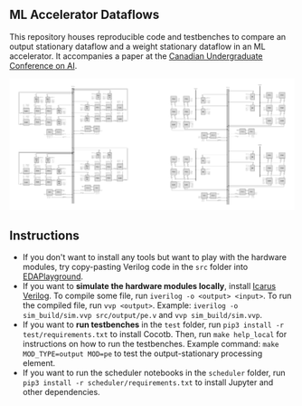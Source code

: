 ## ML Accelerator Dataflows

This repository houses reproducible code and testbenches to compare an output
stationary dataflow and a weight stationary dataflow in an ML accelerator. It
accompanies a paper at the [Canadian Undergraduate Conference on AI](https://cucai.ca/).

![The two different architectures](./preview/Overview.png)

## Instructions
- If you don't want to install any tools but want to play with the hardware modules, try copy-pasting Verilog code in the `src` folder into [EDAPlayground](https://www.edaplayground.com/).
- If you want to **simulate the hardware modules locally**, install [Icarus Verilog](https://steveicarus.github.io/iverilog/usage/installation.html). To compile some file, run `iverilog -o <output> <input>`. To run the compiled file, run `vvp <output>`. Example: `iverilog -o sim_build/sim.vvp src/output/pe.v` and `vvp sim_build/sim.vvp`.
- If you want to **run testbenches** in the `test` folder, run `pip3 install -r test/requirements.txt` to install Cocotb. Then, run `make help_local` for instructions on how to run the testbenches. Example command: `make MOD_TYPE=output MOD=pe` to test the output-stationary processing element.
- If you want to run the scheduler notebooks in the `scheduler` folder, run `pip3 install -r scheduler/requirements.txt` to install Jupyter and other dependencies.